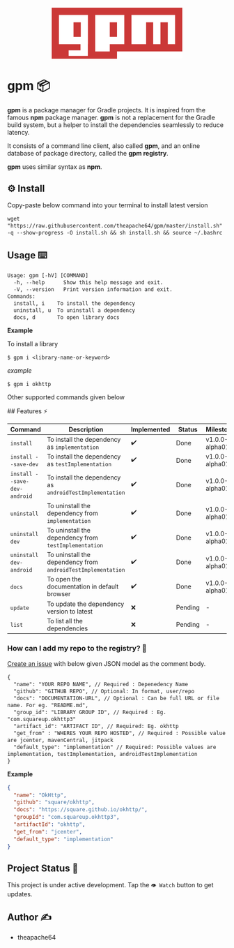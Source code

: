 <p align="center">
  <img src="extras/logo/gpm_original_logo.png" width="300">
</p>

# gpm 📦

**gpm** is a package manager for Gradle projects. It is inspired from the famous **npm** package manager.
 **gpm** is not a replacement for the Gradle build system, but a helper to install the dependencies seamlessly to reduce latency.

 It consists of a command line client, also called **gpm**, and an online database of package directory, called the **gpm registry**.

**gpm** uses similar syntax as **npm**.

## ⚙️ Install

Copy-paste below command into your terminal to install latest version

```shell script
wget "https://raw.githubusercontent.com/theapache64/gpm/master/install.sh" -q --show-progress -O install.sh && sh install.sh && source ~/.bashrc
```

## Usage ⌨️

```shell script
Usage: gpm [-hV] [COMMAND]
  -h, --help      Show this help message and exit.
  -V, --version   Print version information and exit.
Commands:
  install, i    To install the dependency
  uninstall, u  To uninstall a dependency
  docs, d       To open library docs
```

**Example**

To install a library

```shell script
$ gpm i <library-name-or-keyword>
```
*example*

```shell script
$ gpm i okhttp
```

Other supported commands given below

##️ Features ⚡

| Command                      | Description                                                  | Implemented | Status  | Milestone      |
|------------------------------|--------------------------------------------------------------|-------------|---------|----------------|
| `install`                    | To install the dependency as `implementation`                | ✔️          | Done | v1.0.0-alpha01 |
| `install --save-dev`         | To install the dependency as `testImplementation`            | ✔️           | Done | v1.0.0-alpha01 |
| `install --save-dev-android` | To install the dependency as `androidTestImplementation`     | ✔️           | Done | v1.0.0-alpha01 |
| `uninstall`                  | To uninstall the dependency from `implementation`            | ✔️          | Done | v1.0.0-alpha01 |
| `uninstall dev`              | To uninstall the dependency from `testImplementation`        | ✔️          | Done | v1.0.0-alpha01 |
| `uninstall dev-android`      | To uninstall the dependency from `androidTestImplementation` | ✔️          | Done | v1.0.0-alpha01 |
| `docs`                       | To open the documentation in default browser                 | ✔️          | Done | v1.0.0-alpha01 |
| `update`                     | To update the dependency version to latest                   | ❌           | Pending | -              |
| `list`                       | To list all the dependencies                                 | ❌           | Pending | -              |

### How can I add my repo to the registry? 🤗

[Create an issue](https://github.com/theapache64/gpm/issues/new) with below given JSON model as the comment body. 

```
{
  "name": "YOUR REPO NAME", // Required : Depenedency Name
  "github": "GITHUB REPO", // Optional: In format, user/repo 
  "docs": "DOCUMENTATION-URL", // Optional : Can be full URL or file name. For eg. "README.md",
  "group_id": "LIBRARY GROUP ID", // Required : Eg. "com.squareup.okhttp3"
  "artifact_id": "ARTIFACT ID", // Required: Eg. okhttp
  "get_from" : "WHERES YOUR REPO HOSTED", // Required : Possible value are jcenter, mavenCentral, jitpack
  "default_type": "implementation" // Required: Possible values are implementation, testImplementation, androidTestImplementation
}
```

**Example**

```json
{
  "name": "OkHttp",
  "github": "square/okhttp",
  "docs": "https://square.github.io/okhttp/",
  "groupId": "com.squareup.okhttp3",
  "artifactId": "okhttp",
  "get_from": "jcenter",
  "default_type": "implementation"
}
```

## Project Status 👷 

This project is under active development. Tap the `👁️ Watch` button to get updates. 

## Author ✍️

- theapache64

